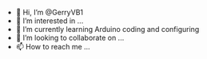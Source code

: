 - 👋 Hi, I’m @GerryVB1
- 👀 I’m interested in ...
- 🌱 I’m currently learning Arduino coding and configuring
- 💞️ I’m looking to collaborate on ...
- 📫 How to reach me ...

<!---
GerryVB1/GerryVB1 is a ✨ special ✨ repository because its `README.md` (this file) appears on your GitHub profile.
You can click the Preview link to take a look at your changes.
--->
